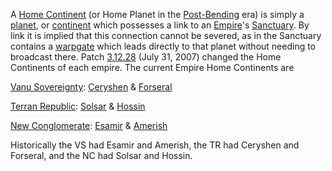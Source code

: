 A [Home Continent](Home_Continent.md) (or Home Planet in the
[Post-Bending](../etc/The_Bending.md) era) is simply a [planet](Planet.md), or
[continent](../locations/Continent.md) which possesses a link to an
[Empire](../terminology/Empire.md)'s [Sanctuary](../locations/Sanctuary.md). By
link it is implied that this connection cannot be severed, as in the Sanctuary
contains a [warpgate](Warpgate.md) which leads directly to that planet without
needing to broadcast there. Patch [3.12.28](../patches/3.12.28.md) (July
31, 2007) changed the Home Continents of each empire. The current Empire Home
Continents are

[Vanu Sovereignty](../etc/Vanu_Sovereignty.md): [Ceryshen](Ceryshen.md) &
[Forseral](Forseral.md)

[Terran Republic](../etc/Terran_Republic.md): [Solsar](Solsar.md) &
[Hossin](Hossin.md)

[New Conglomerate](../etc/New_Conglomerate.md): [Esamir](Esamir.md) &
[Amerish](Amerish.md)

Historically the VS had Esamir and Amerish, the TR had Ceryshen and Forseral,
and the NC had Solsar and Hossin.
